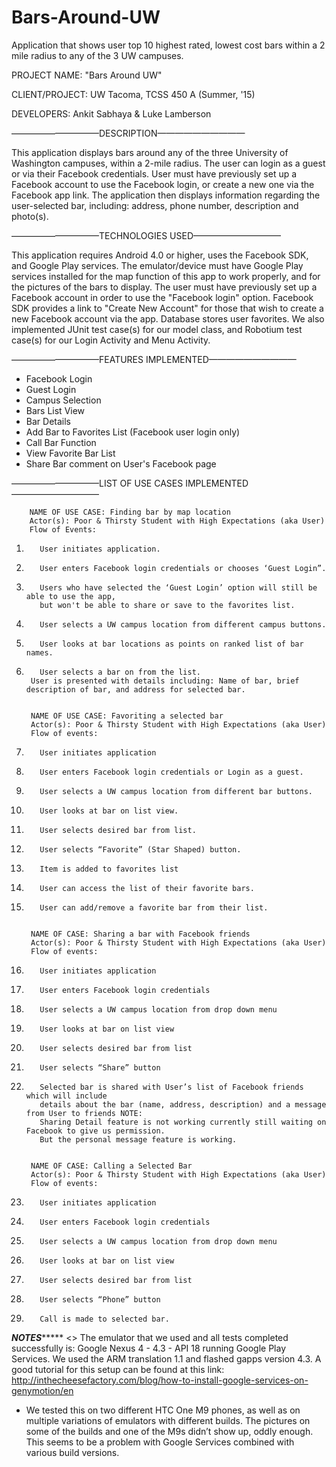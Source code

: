 # Bars-Around-UW
Application that shows user top 10 highest rated, lowest cost bars within a 2 mile radius to any of the 3 UW campuses.

PROJECT NAME: "Bars Around UW"


CLIENT/PROJECT: UW Tacoma, TCSS 450 A (Summer, '15)


DEVELOPERS: Ankit Sabhaya & Luke Lamberson


——————————DESCRIPTION——————————


This application displays bars around any of the three University of Washington campuses,
within a 2-mile radius. The user can login as a guest or via their Facebook credentials. 
User must have previously set up a Facebook account to use the Facebook login, or create a new one 
via the Facebook app link. The application then displays information regarding the user-selected bar, 
including: address, phone number, description and photo(s).


——————————TECHNOLOGIES USED——————————


This application requires Android 4.0 or higher, uses the Facebook SDK, and Google Play services. 
The emulator/device must have Google Play services installed for the map function of this app to work properly, 
and for the pictures of the bars to display. The user must have previously set up a Facebook account in order to 
use the "Facebook login" option. Facebook SDK provides a link to "Create New Account" for those that wish to 
create a new Facebook account via the app. Database stores user favorites. We also implemented JUnit test case(s) 
for our model class, and Robotium test case(s) for our Login Activity and Menu Activity.


——————————FEATURES IMPLEMENTED——————————


- Facebook Login
- Guest Login 
- Campus Selection
- Bars List View
- Bar Details
- Add Bar to Favorites List (Facebook user login only)
- Call Bar Function
- View Favorite Bar List
- Share Bar comment on User's Facebook page


——————————LIST OF USE CASES IMPLEMENTED——————————


        NAME OF USE CASE: Finding bar by map location
        Actor(s): Poor & Thirsty Student with High Expectations (aka User)
        Flow of Events: 
1.        User initiates application.
2.        User enters Facebook login credentials or chooses ‘Guest Login”.
3.        Users who have selected the ‘Guest Login’ option will still be able to use the app, 
          but won't be able to share or save to the favorites list. 
4.        User selects a UW campus location from different campus buttons. 
5.        User looks at bar locations as points on ranked list of bar names. 
6.        User selects a bar on from the list.
        User is presented with details including: Name of bar, brief description of bar, and address for selected bar.


        NAME OF USE CASE: Favoriting a selected bar
        Actor(s): Poor & Thirsty Student with High Expectations (aka User)
        Flow of events:
1.        User initiates application
2.        User enters Facebook login credentials or Login as a guest.
3.        User selects a UW campus location from different bar buttons.
4.        User looks at bar on list view. 
5.        User selects desired bar from list.
6.        User selects “Favorite” (Star Shaped) button.
7.        Item is added to favorites list
8.        User can access the list of their favorite bars.
9.        User can add/remove a favorite bar from their list.


        NAME OF CASE: Sharing a bar with Facebook friends
        Actor(s): Poor & Thirsty Student with High Expectations (aka User)
        Flow of events:
1.        User initiates application
2.        User enters Facebook login credentials
3.        User selects a UW campus location from drop down menu
4.        User looks at bar on list view
5.        User selects desired bar from list
6.        User selects “Share” button
7.        Selected bar is shared with User’s list of Facebook friends which will include 
          details about the bar (name, address, description) and a message from User to friends NOTE: 
          Sharing Detail feature is not working currently still waiting on Facebook to give us permission. 
          But the personal message feature is working. 


        NAME OF CASE: Calling a Selected Bar
        Actor(s): Poor & Thirsty Student with High Expectations (aka User)
        Flow of events:
1.        User initiates application
2.        User enters Facebook login credentials
3.        User selects a UW campus location from drop down menu
4.        User looks at bar on list view
5.        User selects desired bar from list
6.        User selects “Phone” button
7.        Call is made to selected bar.




*******************************NOTES************************************
<<IMPORTANT>> The emulator that we used and all tests completed successfully is: 
Google Nexus 4 - 4.3 - API 18 running Google Play Services. We used the ARM translation 1.1 and 
flashed gapps version 4.3. A good tutorial for this setup can be found at this link: 
	http://inthecheesefactory.com/blog/how-to-install-google-services-on-genymotion/en

- We tested this on two different HTC One M9 phones, as well as on multiple variations of emulators 
with different builds. The pictures on some of the builds and one of the M9s didn’t show up, oddly enough. 
This seems to be a problem with Google Services combined with various build versions.
